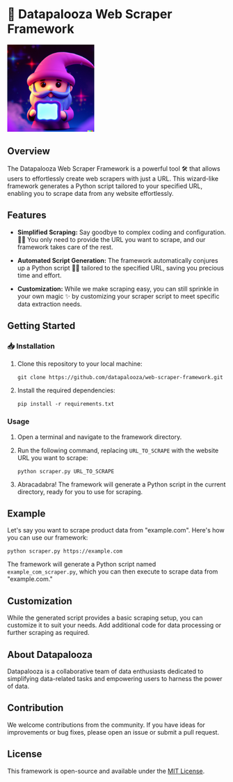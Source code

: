 # 🚀 Datapalooza Web Scraper Framework

<img src = "img/wizard.png" alt = 'wizard' width = '200'>

## Overview

The Datapalooza Web Scraper Framework is a powerful tool 🛠️ that allows users to effortlessly create web scrapers with just a URL. This wizard-like framework generates a Python script tailored to your specified URL, enabling you to scrape data from any website effortlessly.

## Features

- **Simplified Scraping:** Say goodbye to complex coding and configuration. 🚫🤯 You only need to provide the URL you want to scrape, and our framework takes care of the rest.

- **Automated Script Generation:** The framework automatically conjures up a Python script 🧙‍♂️ tailored to the specified URL, saving you precious time and effort.

- **Customization:** While we make scraping easy, you can still sprinkle in your own magic ✨ by customizing your scraper script to meet specific data extraction needs.

## Getting Started

### 📥 Installation

1. Clone this repository to your local machine:

   ```shell
   git clone https://github.com/datapalooza/web-scraper-framework.git
   ```

2. Install the required dependencies:

   ```shell
   pip install -r requirements.txt
   ```

### Usage

1. Open a terminal and navigate to the framework directory.

2. Run the following command, replacing `URL_TO_SCRAPE` with the website URL you want to scrape:

   ```shell
   python scraper.py URL_TO_SCRAPE
   ```

3. Abracadabra! The framework will generate a Python script in the current directory, ready for you to use for scraping.

## Example

Let's say you want to scrape product data from "example.com". Here's how you can use our framework:

```shell
python scraper.py https://example.com
```

The framework will generate a Python script named `example_com_scraper.py`, which you can then execute to scrape data from "example.com."

## Customization

While the generated script provides a basic scraping setup, you can customize it to suit your needs. Add additional code for data processing or further scraping as required.

## About Datapalooza

Datapalooza is a collaborative team of data enthusiasts dedicated to simplifying data-related tasks and empowering users to harness the power of data.

## Contribution

We welcome contributions from the community. If you have ideas for improvements or bug fixes, please open an issue or submit a pull request.

## License

This framework is open-source and available under the [MIT License](LICENSE).
